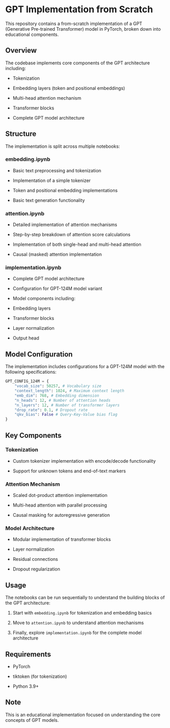 
#  GPT Implementation from Scratch

  

This repository contains a from-scratch implementation of a GPT (Generative Pre-trained Transformer) model in PyTorch, broken down into educational components.

  

##  Overview

  

The codebase implements core components of the GPT architecture including:

  

- Tokenization

- Embedding layers (token and positional embeddings)

- Multi-head attention mechanism

- Transformer blocks

- Complete GPT model architecture

  

##  Structure

  

The implementation is split across multiple notebooks:

  

###  embedding.ipynb

- Basic text preprocessing and tokenization

- Implementation of a simple tokenizer

- Token and positional embedding implementations

- Basic text generation functionality

  

###  attention.ipynb

- Detailed implementation of attention mechanisms

- Step-by-step breakdown of attention score calculations

- Implementation of both single-head and multi-head attention

- Causal (masked) attention implementation

  

###  implementation.ipynb

- Complete GPT model architecture

- Configuration for GPT-124M model variant

- Model components including:

- Embedding layers

- Transformer blocks

- Layer normalization

- Output head

  

##  Model Configuration

  

The implementation includes configurations for a GPT-124M model with the following specifications:

```python
GPT_CONFIG_124M = {
	"vocab_size": 50257, # Vocabulary size
	"context_length": 1024, # Maximum context length
	"emb_dim": 768, # Embedding dimension
	"n_heads": 12, # Number of attention heads
	"n_layers": 12, # Number of transformer layers
	"drop_rate": 0.1, # Dropout rate
	"qkv_bias": False # Query-Key-Value bias flag
}

```

## Key Components

### Tokenization

- Custom tokenizer implementation with encode/decode functionality

- Support for unknown tokens and end-of-text markers

### Attention Mechanism

- Scaled dot-product attention implementation

- Multi-head attention with parallel processing

- Causal masking for autoregressive generation

### Model Architecture

- Modular implementation of transformer blocks

- Layer normalization

- Residual connections

- Dropout regularization

## Usage

The notebooks can be run sequentially to understand the building blocks of the GPT architecture:

1. Start with `embedding.ipynb` for tokenization and embedding basics

2. Move to `attention.ipynb` to understand attention mechanisms

3. Finally, explore `implementation.ipynb` for the complete model architecture

## Requirements

- PyTorch

- tiktoken (for tokenization)

- Python 3.9+

## Note

This is an educational implementation focused on understanding the core concepts of GPT models.